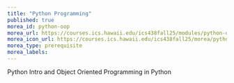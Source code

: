 ```yaml
---
title: "Python Programming"
published: true
morea_id: python-oop
morea_url: https://courses.ics.hawaii.edu/ics438fall25/modules/python-oop
morea_icon_url: https://courses.ics.hawaii.edu/ics438fall25/morea/python-oop.jpg
morea_type: prerequisite
morea_labels:
---
```


Python Intro and Object Oriented Programming in Python
